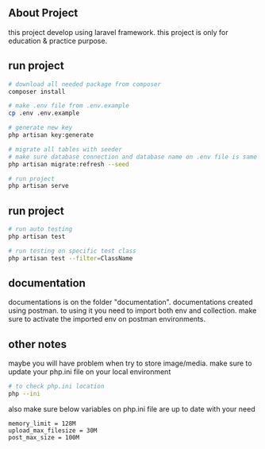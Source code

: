 ## About Project

this project develop using laravel framework. this project is only for education & practice purpose.

## run project

```bash
# download all needed package from composer
composer install

# make .env file from .env.example
cp .env .env.example

# generate new key
php artisan key:generate

# migrate all tables with seeder
# make sure database connection and database name on .env file is same as your local environment
php artisan migrate:refresh --seed

# run project
php artisan serve
```

## run project
```bash
# run auto testing
php artisan test

# run testing on specific test class
php artisan test --filter=ClassName
```

## documentation

documentations is on the folder "documentation". documentations created using postman. to using it you need to import both env and collection. make sure to activate the imported env on postman environments.

## other notes

maybe you will have problem when try to store image/media. make sure to update your php.ini file on your local environment

```bash
# to check php.ini location
php --ini
```

also make sure below variables on php.ini file are up to date with your need

```
memory_limit = 128M
upload_max_filesize = 30M
post_max_size = 100M
```
